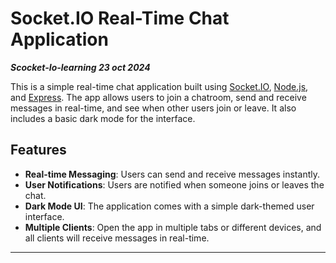 # Socket.IO Real-Time Chat Application
***Scocket-Io-learning 23 oct 2024***

This is a simple real-time chat application built using [Socket.IO](https://socket.io/), [Node.js](https://nodejs.org/), and [Express](https://expressjs.com/). The app allows users to join a chatroom, send and receive messages in real-time, and see when other users join or leave. It also includes a basic dark mode for the interface.

## Features

- **Real-time Messaging**: Users can send and receive messages instantly.
- **User Notifications**: Users are notified when someone joins or leaves the chat.
- **Dark Mode UI**: The application comes with a simple dark-themed user interface.
- **Multiple Clients**: Open the app in multiple tabs or different devices, and all clients will receive messages in real-time.
---

